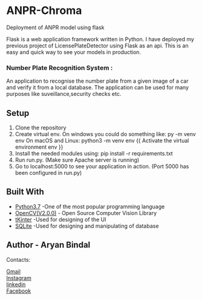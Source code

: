 # ANPR-Chroma
 Deployment of ANPR model using flask 

Flask is a web application framework written in Python. I have deployed my previous project of LicensePlateDetector using Flask as an api. This is an easy and quick way to see your models in production.

### Number Plate Recognition System :

An application to recognise the number plate from a given image of a car and verify it from a local database. The application can be used for many purposes like suveillance,security checks etc. 

## Setup

1. Clone the repository
2. Create virtual env. 
   On windows you could do something like: py -m venv env
   On macOS and Linux: python3 -m venv env
   {{ Activate the virtual environment env }}
3. Install the needed modules using: pip install -r requirements.txt
4. Run run.py. (Make sure Apache server is running)
5. Go to localhost:5000 to see your application in action. (Port 5000 has been configured in run.py)


## Built With

* [Python3.7](https://www.python.org/) -One of the most popular programming language
* [OpenCV(V2.0.0)](https://opencv.org/) - Open Source Computer Vision Library
* [tKinter](https://docs.python.org/2/library/tkinter.html) -Used for designing of the UI
* [SQLite](https://www.sqlite.org/index.html) -Used for designing and manipulating of database

## Author -  Aryan Bindal       
        
Contacts:        

[Gmail](aryanbindal2015@gmail.com)                 
[Instagram](https://www.instagram.com/aryan__bindal/)          
[linkedin](https://www.linkedin.com/in/aryan-bindal-3077401ab)           
[Facebook](https://www.facebook.com/aryan.bindal.1604)           

